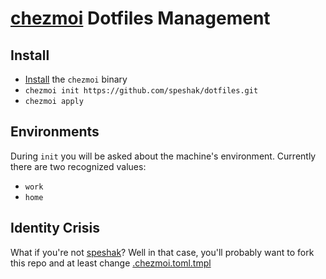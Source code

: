 # [chezmoi](https://www.chezmoi.io/) Dotfiles Management


## Install

* [Install](https://www.chezmoi.io/docs/install/) the `chezmoi` binary
* `chezmoi init https://github.com/speshak/dotfiles.git`
* `chezmoi apply`

## Environments

During `init` you will be asked about the machine's environment.  Currently there are two recognized values:

* `work`
* `home`

## Identity Crisis

What if you're not [speshak](https://github.com/speshak)?  Well in that case,
you'll probably want to fork this repo and at least change
[.chezmoi.toml.tmpl](.chezmoi.toml.tmpl)

